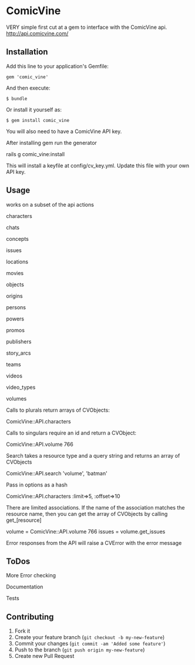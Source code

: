 # ComicVine

VERY simple first cut at a gem to interface with the ComicVine api.  http://api.comicvine.com/

## Installation

Add this line to your application's Gemfile:

    gem 'comic_vine'

And then execute:

    $ bundle

Or install it yourself as:

    $ gem install comic_vine
    
You will also need to have a ComicVine API key.

After installing gem run the generator

rails g comic_vine:install

This will install a keyfile at config/cv_key.yml.  Update this file with your own API key.

## Usage

works on a subset of the api actions

characters

chats

concepts

issues

locations

movies

objects

origins

persons

powers

promos

publishers

story_arcs

teams

videos

video_types

volumes


Calls to plurals return arrays of CVObjects:

ComicVine::API.characters

Calls to singulars require an id and return a CVObject:

ComicVine::API.volume 766

Search takes a resource type and a query string and returns an array of CVObjects

ComicVine::API.search 'volume', 'batman'

Pass in options as a hash

ComicVine::API.characters :limit=>5, :offset=>10

There are limited associations.  If the name of the association matches the resource name, then you can get the array of CVObjects by calling get_[resource]

volume = ComicVine::API.volume 766
issues = volume.get_issues

Error responses from the API will raise a CVError with the error message

## ToDos
More Error checking

Documentation

Tests

## Contributing

1. Fork it
2. Create your feature branch (`git checkout -b my-new-feature`)
3. Commit your changes (`git commit -am 'Added some feature'`)
4. Push to the branch (`git push origin my-new-feature`)
5. Create new Pull Request
